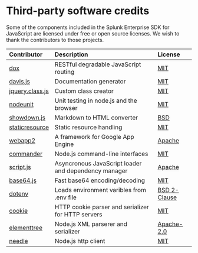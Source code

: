 # Third-party software credits

Some of the components included in the Splunk Enterprise SDK for JavaScript are licensed under free or open source licenses. We wish to thank the contributors to those projects.

| Contributor | Description | License |
|:----------- |:----------- |:------- |
| [dox](https://github.com/visionmedia/dox) | RESTful degradable JavaScript routing | [MIT](https://github.com/splunk/splunk-sdk-javascript/blob/master/licenses/LICENSE-DOX) |
| [davis.js](https://github.com/olivernn/davis.js) | Documentation generator | [MIT](https://github.com/splunk/splunk-sdk-javascript/blob/master/licenses/LICENSE-DAVIS) |
| [jquery.class.js](http://ejohn.org/blog/simple-javascript-inheritance/) | Custom class creator | [MIT](https://github.com/splunk/splunk-sdk-javascript/blob/master/licenses/LICENSE-JQUERYCLASS) |
| [nodeunit](https://github.com/caolan/nodeunit/) | Unit testing in node.js and the browser | [MIT](https://github.com/splunk/splunk-sdk-javascript/blob/master/licenses/LICENSE-NODEUNIT) |
| [showdown.js](https://github.com/coreyti/showdown/) | Markdown to HTML converter | [BSD](https://github.com/splunk/splunk-sdk-javascript/blob/master/licenses/LICENSE-SHOWDOWN) |
| [staticresource](https://github.com/atsuya/static-resource/) | Static resource handling | [MIT](https://github.com/splunk/splunk-sdk-javascript/blob/master/licenses/LICENSE-STATICRESOURCE) |
| [webapp2](http://code.google.com/p/webapp-improved/) | A framework for Google App Engine | [Apache](https://github.com/splunk/splunk-sdk-javascript/blob/master/licenses/LICENSE-WEBAPP2) |
| [commander](https://github.com/visionmedia/commander.js/) | Node.js command-line interfaces | [MIT](https://github.com/splunk/splunk-sdk-javascript/blob/master/licenses/LICENSE-COMMANDER) |
| [script.js](https://github.com/ded/script.js/) | Asyncronous JavaScript loader and dependency manager | [Apache](https://github.com/splunk/splunk-sdk-javascript/blob/master/licenses/LICENSE-SCRIPTJS) |
| [base64.js](http://code.google.com/p/javascriptbase64/) | Fast base64 encoding/decoding | [MIT](https://github.com/splunk/splunk-sdk-javascript/blob/master/licenses/LICENSE-BASE64) |
| [dotenv](https://github.com/motdotla/dotenv) | Loads environment varibles from .env file | [BSD 2-Clause](https://github.com/splunk/splunk-sdk-javascript/blob/master/licenses/LICENSE-DOTENV) |
| [cookie](https://github.com/jshttp/cookie) | HTTP cookie parser and serializer for HTTP servers | [MIT](https://github.com/splunk/splunk-sdk-javascript/blob/master/licenses/LICENSE-COOKIE) |
| [elementtree](https://github.com/racker/node-elementtree) | Node.js XML parserer and serializer | [Apache-2.0](https://github.com/splunk/splunk-sdk-javascript/blob/master/licenses/LICENSE-ELEMENTTREE) |
| [needle](https://github.com/tomas/needle) | Node.js http client | [MIT](https://github.com/splunk/splunk-sdk-javascript/blob/master/licenses/LICENSE-NEEDLE) |